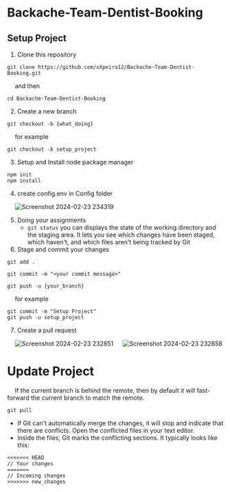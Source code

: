 # Backache-Team-Dentist-Booking

## Setup Project

1. Clone this repository
```ssh
git clone https://github.com/xXpeira12/Backache-Team-Dentist-Booking.git
```
&emsp; and then
```
cd Backache-Team-Dentist-Booking
```
2. Create a new branch
```
git checkout -b {what_doing}
```
 &emsp; for example
```
git checkout -b setup_project
```
3. Setup and Install node package manager
```
npm init
npm install
```
4. create config.env in Config folder
 
 &emsp; ![Screenshot 2024-02-23 234319](https://github.com/xXpeira12/Backache-Team-Dentist-Booking/assets/78487961/8ff6e2fc-7428-4acd-8fae-6cfff93a8951)
 
5. Doing your assignments
   - `git status` you can displays the state of the working directory and the staging area. It lets you see which changes have been staged, which haven't, and which files aren't being tracked by Git 
6. Stage and commit your changes
```
git add .
```
```
git commit -m "<your commit message>"
```
```
git push -u {your_branch}
```
 &emsp; for example
```
git commit -m "Setup Project"
git push -u setup_project
```
7. Create a pull request

 &emsp; ![Screenshot 2024-02-23 232851](https://github.com/xXpeira12/Backache-Team-Dentist-Booking/assets/78487961/f30eb8f2-13fd-4b85-8420-95d8ac4603c0)
 &emsp; ![Screenshot 2024-02-23 232858](https://github.com/xXpeira12/Backache-Team-Dentist-Booking/assets/78487961/91ddf41d-a2d8-4512-bda7-804efe0d3f8e)

# Update Project
 &emsp; If the current branch is behind the remote, then by default it will fast-forward the current branch to match the remote.
```
git pull
```
- If Git can't automatically merge the changes, it will stop and indicate that there are conflicts. Open the conflicted files in your text editor.
- Inside the files, Git marks the conflicting sections. It typically looks like this:
```
<<<<<<< HEAD
// Your changes
=======
// Incoming changes
>>>>>>> new_changes
```
